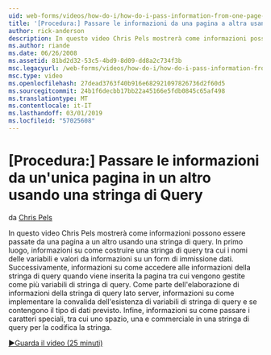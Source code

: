 ```yaml
---
uid: web-forms/videos/how-do-i/how-do-i-pass-information-from-one-page-to-another-using-a-query-string
title: '[Procedura:] Passare le informazioni da una pagina a altra usando una stringa di Query | Microsoft Docs'
author: rick-anderson
description: In questo video Chris Pels mostrerà come informazioni possono essere passate da una pagina a un altro usando una stringa di query. In primo luogo, informazioni su come costruire una stringa di query in...
ms.author: riande
ms.date: 06/26/2008
ms.assetid: 81bd2d32-53c5-4bd9-8d09-dd8a2c734f3b
msc.legacyurl: /web-forms/videos/how-do-i/how-do-i-pass-information-from-one-page-to-another-using-a-query-string
msc.type: video
ms.openlocfilehash: 27dead3763f40b916e682921097826736d2f60d5
ms.sourcegitcommit: 24b1f6decbb17bb22a45166e5fdb0845c65af498
ms.translationtype: MT
ms.contentlocale: it-IT
ms.lasthandoff: 03/01/2019
ms.locfileid: "57025608"
---
```

<a name="how-do-i-pass-information-from-one-page-to-another-using-a-query-string"></a>[Procedura:] Passare le informazioni da un'unica pagina in un altro usando una stringa di Query
====================
da [Chris Pels](https://twitter.com/chrispels)

In questo video Chris Pels mostrerà come informazioni possono essere passate da una pagina a un altro usando una stringa di query. In primo luogo, informazioni su come costruire una stringa di query tra cui i nomi delle variabili e valori da informazioni su un form di immissione dati. Successivamente, informazioni su come accedere alle informazioni della stringa di query quando viene inserita la pagina tra cui vengono gestite come più variabili di stringa di query. Come parte dell'elaborazione di informazioni della stringa di query lato server, informazioni su come implementare la convalida dell'esistenza di variabili di stringa di query e se contengono il tipo di dati previsto. Infine, informazioni su come passare i caratteri speciali, tra cui uno spazio, una e commerciale in una stringa di query per la codifica la stringa.

[&#9654;Guarda il video (25 minuti)](https://channel9.msdn.com/Blogs/ASP-NET-Site-Videos/how-do-i-pass-information-from-one-page-to-another-using-a-query-string)
